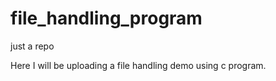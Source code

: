 # file_handling_program
just a repo

Here I will be uploading a file handling demo using c program.

